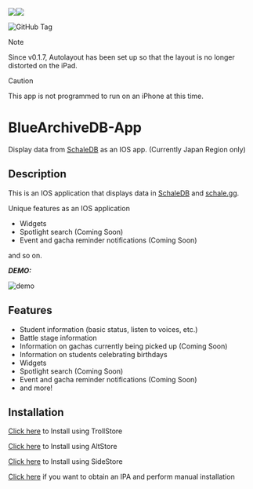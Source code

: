 <img src="https://img.shields.io/badge/-Swift-FA7343.svg?logo=swift&style=for-the-badge"><img src="https://img.shields.io/badge/-Xcode-0c4ea8.svg?logo=xcode&style=for-the-badge">

![GitHub Tag](https://img.shields.io/github/v/tag/2288-256/BlueArchiveDB-App)

> [!NOTE]
> Since v0.1.7, Autolayout has been set up so that the layout is no longer distorted on the iPad.

> [!CAUTION]
> This app is not programmed to run on an iPhone at this time.

# BlueArchiveDB-App

Display data from [SchaleDB](https://github.com/lonqie/SchaleDB) as an IOS app. (Currently Japan Region only)

## Description

This is an IOS application that displays data in [SchaleDB](https://github.com/lonqie/SchaleDB) and [schale.gg](https://schale.gg/).

Unique features as an IOS application

- Widgets
- Spotlight search (Coming Soon)
- Event and gacha reminder notifications (Coming Soon)
 
and so on.

***DEMO:***

![demo](https://github.com/2288-256/BlueArchiveDB-App/assets/74705442/0042ac6f-6ccf-4f51-9381-92e93f12a57c)

## Features

- Student information (basic status, listen to voices, etc.)
- Battle stage information
- Information on gachas currently being picked up (Coming Soon)
- Information on students celebrating birthdays
- Widgets
- Spotlight search (Coming Soon)
- Event and gacha reminder notifications (Coming Soon)
- and more!

## Installation

[Click here](https://2288-256.github.io/redirect.html?redirect=apple-magnifier://install?url=https://github.com/2288-256/BlueArchiveDB-App/releases/download/v0.1.8a/BlueArchiveDB_0.1.8a.ipa) to Install using TrollStore

[Click here](https://2288-256.github.io/redirect.html?redirect=altstore://install?url=https://github.com/2288-256/BlueArchiveDB-App/releases/download/v0.1.8a/BlueArchiveDB_0.1.8a.ipa) to Install using AltStore

[Click here](https://2288-256.github.io/redirect.html?redirect=sidestore://install?url=https://github.com/2288-256/BlueArchiveDB-App/releases/download/v0.1.8a/BlueArchiveDB_0.1.8a.ipa) to Install using SideStore

[Click here](https://github.com/2288-256/BlueArchiveDB-App/releases/download/v0.1.8a/BlueArchiveDB_0.1.8a.ipa) if you want to obtain an IPA and perform manual installation
